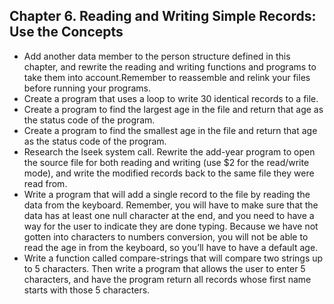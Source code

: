 ## Chapter 6. Reading and Writing Simple Records: Use the Concepts

- Add another data member to the person structure defined in this chapter, and rewrite the reading and writing functions and programs to take them into account.Remember to reassemble and relink your files before running your programs.
- Create a program that uses a loop to write 30 identical records to a file.
- Create a program to find the largest age in the file and return that age as the status code of the program.
- Create a program to find the smallest age in the file and return that age as the status code of the program.
- Research the lseek system call. Rewrite the add-year program to open the source file for both reading and writing (use $2 for the read/write mode), and write the modified records back to the same file they were read from.
- Write a program that will add a single record to the file by reading the data from the keyboard. Remember, you will have to make sure that the data has at least one null character at the end, and you need to have a way for the user to indicate they are done typing. Because we have not gotten into characters to numbers conversion, you will not be able to read the age in from the keyboard, so you’ll have to have a default age.
- Write a function called compare-strings that will compare two strings up to 5 characters. Then write a program that allows the user to enter 5 characters, and have the program return all records whose first name starts with those 5 characters.